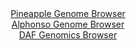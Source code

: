 <div id="Pineapple_Genome_Browser" align="center">
  <a href="https://igv.org/app/?sessionURL=blob:zZJfa9swFMW_i6BjA8eWrcSuDWUk6V.aNVkzJ2tLMTe27GixJU.SnSYh331q2dhLB83DxkAP0uVK95yj3w61VComOIqQZ7s923WRhdRSrKdQ1SW9gYoqFOVQKmohSXMqKU8pinYoB6Uhvh2Zm0utaxU5DtN1pwJeCFsRGyrYCg5rZaeicoaiLGEhJGghlTOQ0AqHFW1nTRdQ17aZTeyek4EGB8p6KbgSTk15kazNe8mvUlJQLiqaVE2p2YuAxOgxGjM7h4_9.bSfplSpa7q5yk7611f9GTmL7y_84X08vpzH_vzdlBUcdCPpSdOMQ1K3q2U.y7diexEeeYOJ5682gzN.d0RO35091UxSdeIG7jEJg.7xczSMZ_Tpf3JtFjvQ.WhGFhNxiXWWfYYvq7FPxwV8UmI6SV_17aG9hUqRNoYElC5lELnYIti3ep7fed66xxbGoUlHCoaih0cLaQnpyrQ_7JDe1IYXpOj35gUdCwmZUYmiTohx4Iah1.sGXRyG7t7aoUaWfy_a8_g2DLDX9zw_yVmpDcxZonitbODcbtPcLrYHZjnrjkjWBunmAtpCLtWNS3oZHn.tRsUfsrSQGf3yfcboWxT9E.reIsTWi0NRuxuu22J.Pjwtr5rJpj.KR6vmWyMG5378ajzEmD0smlzICrTpNxVz_ElbC5IB16bQMsUWrGR6MzcpijWKXI8YaFEqSmEoRLJYvMcWttwe_vAbTrJ_3P8A">Pineapple Genome Browser</a>
</div>
<div id="Alphonso_Genome_Browser" align="center">
  <a href="https://igv.org/app/?sessionURL=blob:zZJdT9swFIb_iyXQJqVJnJCmiYSmFFoGhXajlA4Qik4TJzUkdmq7CW3V_z5TbdpNL.jFpkm.sI_88Z7HzwbVREjKGQqRY2LPxBgZSM55M4ayKsgQSiJRmEEhiYEEyYggLCEo3KAMpILJ7bU.OVeqkqFlUVW1SmA5N6VrQglrzqCRZsJL64wXBcy4AMWFtLoCam7RvG41ZAZVZeq3XdOzUlBgQVHNOZPcqgjL40bfF_8uxTlhvCRxuSwU3QWIdR6dMTUz.BJNx1GSECkHZHWZnkaDy.je7U0eL9pnj5PR1.mkPT0e05yBWgpyat8lLz3.OuhGw2w47NTD9KWzuun50JFH7vlx762igshT7OOOG_ie9w6GspS8_U8960EP7NtdXDZzfPd9NT5yut9eZZZAf3Hk9PXwTvL7q2hv9w7aGqjgyVLbgJK58ENsG67dNjyn3Xqf4o5h24FmJDhF4dOzgZSA5FVvf9ogtaq0M0iSxXKnj4G4SIlAYSuwbR8HgeOd.Cd2EOCtsUFLUfw9wP3JbeDbTuQ47TijhdJCp7FklTSBMbNOMjNfH0g0e7h4aIoRrN3BGtxBF5dy1Jtrpt1FM9lL09UE9OO7b9StfiTTP7HvI0FMNTtUuVGQlJ0fV40m8lZfpdl5v5oGZzfDkcK9_bq9AzoMTsZFCUrv1xW9_GVcDYICU7pQU0lntKBqNdUceYNC7LhaXJTwgmsTkchnn2zDNrBnf_4jqLt93v4E">Alphonso Genome Browser</a>
</div>


<div id="DAF_Genomics_Browser" align="center">
  <a href="https://igv.org/app/?sessionURL=blob:tZFra9swFIb_i6D9ZDuW7cS1IQyn7dKst6WpE9ZSwol9HGuxLE.Sl3Qh_33C6xjswhh0IAmJc3lfnWdPPqNUTNQkJp5D.w6lxCKqFNsZ8KbCG.CoSFxApdAiEguUWGdI4j0pQGlI765MZal1o.JeL4fCXmMtOMuUo3wHGluJVpdoUm3PAQ5fRA1b5WSCm2QNPaiaUtRK9CDLUCnb7TVYr5dbMMf32LJriUveVpp1qktjwhjLnQKMW1bnuPuLkf.gbBZ7kyxmSVd_ic.TfJhcTpK5f54.jAenD.ntxSIdLI5nbF2DbiUOiwvJz5LV_FbhlG_mow9jTuHj.IpdT4_8s.PzXcMkqiEN6YkfhQENyMEilchag4BkpaQxDazQO7G8ILBfrn5_YGYgBSPx45NFtIRsY9If90Q_NwYUUfip7ZhZRMgcJYntyHVDGkVePwgDN4rowdqTVlavTPJteheFrpd43sBZATf6Bau68RmhX4OvhfGnzmb_K6YJTFV2szpN7t_heHfkjfyWVZv763D0PhS_BdU3_v_4sUJIDtqEvj1fsEBl9DjW.gcX__B0.Ao-">DAF Genomics Browser</a>
</div>
